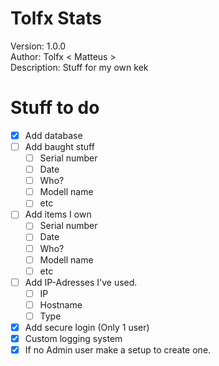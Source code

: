 # Tolfx Stats

Version: 1.0.0 <br/>
Author: Tolfx < Matteus > <br/>
Description: Stuff for my own kek <br/>

# Stuff to do 
- [X] Add database
- [ ] Add baught stuff
    - [ ] Serial number
    - [ ] Date
    - [ ] Who?
    - [ ] Modell name
    - [ ] etc
- [ ] Add items I own
    - [ ] Serial number
    - [ ] Date
    - [ ] Who?
    - [ ] Modell name
    - [ ] etc 
- [ ] Add IP-Adresses I've used.
    - [ ] IP
    - [ ] Hostname
    - [ ] Type
- [X] Add secure login (Only 1 user)
- [X] Custom logging system
- [X] If no Admin user make a setup to create one.